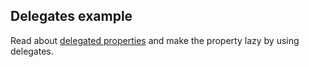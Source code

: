 ## Delegates example

Read about [delegated properties](delegated_properties)
and make the property lazy by using delegates.